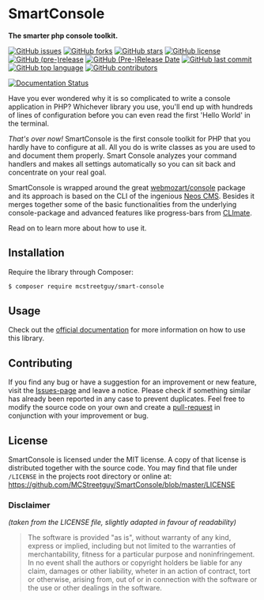 # SmartConsole
**The smarter php console toolkit.**

[![GitHub issues](https://img.shields.io/github/issues/MCStreetguy/SmartConsole.svg)](https://github.com/MCStreetguy/SmartConsole/issues)
[![GitHub forks](https://img.shields.io/github/forks/MCStreetguy/SmartConsole.svg)](https://github.com/MCStreetguy/SmartConsole/network)
[![GitHub stars](https://img.shields.io/github/stars/MCStreetguy/SmartConsole.svg)](https://github.com/MCStreetguy/SmartConsole/stargazers)
[![GitHub license](https://img.shields.io/github/license/MCStreetguy/SmartConsole.svg)](https://github.com/MCStreetguy/SmartConsole/blob/master/LICENSE)
[![GitHub (pre-)release](https://img.shields.io/github/release/MCStreetguy/SmartConsole/all.svg)](https://github.com/MCStreetguy/SmartConsole)
[![GitHub (Pre-)Release Date](https://img.shields.io/github/release-date-pre/MCStreetguy/SmartConsole.svg)](https://github.com/MCStreetguy/SmartConsole)
[![GitHub last commit](https://img.shields.io/github/last-commit/MCStreetguy/SmartConsole.svg)](https://github.com/MCStreetguy/SmartConsole)
[![GitHub top language](https://img.shields.io/github/languages/top/MCStreetguy/SmartConsole.svg)](https://github.com/MCStreetguy/SmartConsole)
[![GitHub contributors](https://img.shields.io/github/contributors/MCStreetguy/SmartConsole.svg)](https://github.com/MCStreetguy/SmartConsole)
<!-- [![Twitter](https://img.shields.io/twitter/url/https/github.com/MCStreetguy/SmartConsole.svg?style=social)](https://twitter.com/intent/tweet?text=Wow:&url=https%3A%2F%2Fgithub.com%2FMCStreetguy%2FSmartConsole) -->
[![Documentation Status](https://readthedocs.org/projects/smartconsole/badge/?version=latest)](https://smartconsole.readthedocs.io/en/latest/?badge=latest)

Have you ever wondered why it is so complicated to write a console application in PHP?
Whichever library you use, you'll end up with hundreds of lines of configuration before you can even read the first 'Hello World' in the terminal.

_That's over now!_ SmartConsole is the first console toolkit for PHP that you hardly have to configure at all.
All you do is write classes as you are used to and document them properly.
Smart Console analyzes your command handlers and makes all settings automatically so you can sit back and concentrate on your real goal.

SmartConsole is wrapped around the great [webmozart/console](https://github.com/webmozart/console) package and its approach is based on the CLI of the ingenious [Neos CMS](https://www.neos.io/).
Besides it merges together some of the basic functionalities from the underlying console-package and advanced features like progress-bars from [CLImate](https://climate.thephpleague.com/).

Read on to learn more about how to use it.

## Installation

Require the library through Composer:

``` bash
$ composer require mcstreetguy/smart-console
```

## Usage

Check out the [official documentation](https://smartconsole.readthedocs.io/) for more information on how to use this library.

## Contributing

If you find any bug or have a suggestion for an improvement or new feature, visit the [Issues-page](https://github.com/MCStreetguy/SmartConsole/issues) and leave a notice.
Please check if something similar has already been reported in any case to prevent duplicates.
Feel free to modify the source code on your own and create a [pull-request](https://github.com/MCStreetguy/SmartConsole/pulls) in conjunction with your improvement or bug.

## License

SmartConsole is licensed under the MIT license. A copy of that license is distributed together with the source code.
You may find that file under `/LICENSE` in the projects root directory or online at: https://github.com/MCStreetguy/SmartConsole/blob/master/LICENSE

### Disclaimer

_(taken from the LICENSE file, slightly adapted in favour of readability)_

> The software is provided "as is", without warranty of any kind, express or implied, including but not limited to the warranties of merchantability, fitness for a particular purpose and noninfringement. In no event shall the authors or copyright holders be liable for any claim, damages or other liability, wheter in an action of contract, tort or otherwise, arising from, out of or in connection with the software or the use or other dealings in the software.
